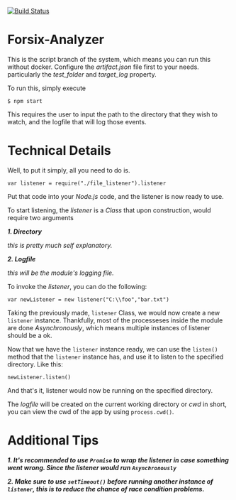 [![Build Status](http://rk-sragen.site:8080/buildStatus/icon?job=Forsix)](http://rk-sragen.site:8080/job/Forsix/)

# Forsix-Analyzer

This is the script branch of the system, which means you can run this without docker. Configure the *artifact.json* file first to your needs.
particularly the *test_folder* and *target_log* property.

To run this, simply execute

    $ npm start

This requires the user to input the path to the directory that they wish to watch, and the logfile that will log those events.

# Technical Details

Well, to put it simply, all you need to do is.

`var listener = require("./file_listener").listener`

Put that code into your *Node.js* code, and the listener is now ready to use.


To start listening, the *listener* is a *Class* that upon construction, would require two arguments

***1. Directory***

  *this is pretty much self explanatory.*
  
***2. Logfile***

  *this will be the module's logging file.*
  
To invoke the *listener*, you can do the following:

`var newListener = new listener("C:\\foo","bar.txt")`

Taking the previously made, `listener` Class, we would now create a new `listener` instance.
Thankfully, most of the processeses inside the module are done *Asynchronously*, which means multiple instances of listener should be a ok.

Now that we have the `listener` instance ready, we can use the `listen()` method that the `listener` instance has, and use it to listen to the specified directory. Like this:

`newListener.listen()`

And that's it, listener would now be running on the specified directory.

The *logfile* will be created on the current working directory or *cwd* in short, you can view the cwd of the app by using `process.cwd()`.

# Additional Tips
  ***1. It's recommended to use `Promise` to wrap the listener in case something went wrong. Since the listener would run `Asynchronously`***
  
  ***2. Make sure to use `setTimeout()` before running another instance of `listener`, this is to reduce the chance of race condition problems.***






